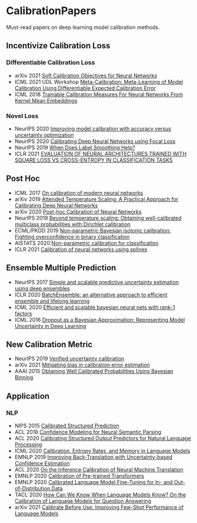 # CalibrationPapers
Must-read papers on deep learning model calibration methods.

## Incentivize Calibration Loss

### Differentiable Calibration Loss
- arXiv 2021 [Soft Calibration Objectives for Neural Networks](https://arxiv.org/abs/2108.00106)
- ICML 2021 UDL Workshop [Meta-Calibration: Meta-Learning of Model Calibration Using Differentiable Expected Calibration Error](http://arxiv.org/abs/2106.09613)
- ICML 2018 [Trainable Calibration Measures For Neural Networks From Kernel Mean Embeddings](http://proceedings.mlr.press/v80/kumar18a/kumar18a.pdf)

### Novel Loss
- NeurIPS 2020 [Improving model calibration with accuracy versus uncertainty optimization](https://papers.nips.cc/paper/2020/file/d3d9446802a44259755d38e6d163e820-Paper.pdf)
- NeurIPS 2020 [Calibrating Deep Neural Networks using Focal Loss](https://proceedings.neurips.cc/paper/2020/file/aeb7b30ef1d024a76f21a1d40e30c302-Paper.pdf)
- NeurIPS 2019 [When Does Label Smoothing Help?](https://papers.nips.cc/paper/8717-when-does-label-smoothing-help.pdf)
- ICLR 2021 [EVALUATION OF NEURAL ARCHITECTURES TRAINED WITH SQUARE LOSS VS CROSS-ENTROPY IN CLASSIFICATION TASKS](https://openreview.net/forum?id=hsFN92eQEla)

## Post Hoc
- ICML 2017 [On calibration of modern neural networks](https://proceedings.mlr.press/v70/guo17a/guo17a.pdf)
- arXiv 2019 [Attended Temperature Scaling: A Practical Approach for Calibrating Deep Neural Networks](https://arxiv.org/abs/1810.11586)
- arXiv 2020 [Post-hoc Calibration of Neural Networks](https://arxiv.org/abs/2006.12807)
- NeurIPS 2019 [Beyond temperature scaling: Obtaining well-calibrated multiclass probabilities with Dirichlet calibration](https://papers.nips.cc/paper/9397-beyond-temperature-scaling-obtaining-well-calibrated-multi-class-probabilities-with-dirichlet-calibration.pdf)
- ECML/PKDD 2019 [Non-parametric Bayesian isotonic calibration: Fighting overconfidence in binary classification](https://ecmlpkdd2019.org/downloads/paper/587.pdf)
- AISTATS 2020 [Non-parametric calibration for classification](http://proceedings.mlr.press/v108/wenger20a/wenger20a.pdf)
- ICLR 2021 [Calibration of neural networks using splines](https://openreview.net/forum?id=eQe8DEWNN2W)

## Ensemble Multiple Prediction
- NeurIPS 2017 [Simple and scalable predictive uncertainty estimation using deep ensembles](https://papers.nips.cc/paper/7219-simple-and-scalable-predictive-uncertainty-estimation-using-deep-ensembles.pdf)
- ICLR 2020 [BatchEnsemble: an alternative approach to efficient ensemble and lifelong learning](https://openreview.net/pdf?id=Sklf1yrYDr)
- ICML 2020 [Efficient and scalable bayesian neural nets with rank-1 factors](http://proceedings.mlr.press/v119/dusenberry20a/dusenberry20a.pdf)
- ICML 2016 [Dropout as a Bayesian Approximation: Representing Model Uncertainty in Deep Learning](http://proceedings.mlr.press/v48/gal16.html)

## New Calibration Metric
- NeurIPS 2019 [Verified uncertainty calibration](https://papers.nips.cc/paper/8635-verified-uncertainty-calibration)
- arXiv 2021 [Mitigating bias in calibration error estimation](https://arxiv.org/abs/2012.08668)
- AAAI 2015 [Obtaining Well Calibrated Probabilities Using Bayesian Binning](https://people.cs.pitt.edu/~milos/research/AAAI_Calibration.pdf)

## Application

### NLP
- NIPS 2015 [Calibrated Structured Prediction](https://papers.nips.cc/paper/5658-calibrated-structured-prediction)
- ACL 2018 [Confidence Modeling for Neural Semantic Parsing](https://aclanthology.org/P18-1069)
- ACL 2020 [Calibrating Structured Output Predictors for Natural Language Processing](https://aclanthology.org/2020.acl-main.188.pdf)
- ICML 2020 [Calibration, Entropy Rates, and Memory in Language Models](http://proceedings.mlr.press/v119/braverman20a/braverman20a.pdf)
- EMNLP 2019 [Improving Back-Translation with Uncertainty-based Confidence Estimation](http://nlp.csai.tsinghua.edu.cn/~ly/papers/D19-1073.pdf)
- ACL 2020 [On the Inference Calibration of Neural Machine Translation](https://aclanthology.org/2020.acl-main.278.pdf)
- EMNLP 2020 [Calibration of Pre-trained Transformers](https://aclanthology.org/2020.emnlp-main.21.pdf)
- EMNLP 2020 [Calibrated Language Model Fine-Tuning for In- and Out-of-Distribution Data](https://aclanthology.org/2020.emnlp-main.102.pdf)
- TACL 2020 [How Can We Know When Language Models Know? On the Calibration of Language Models for Question Answering](https://aclanthology.org/2020.tacl-1.28)
- arXiv 2021 [Calibrate Before Use: Improving Few-Shot Performance of Language Models](https://arxiv.org/abs/2102.09690)

